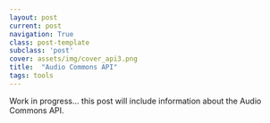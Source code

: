 ```yaml
---
layout: post
current: post
navigation: True
class: post-template
subclass: 'post'
cover: assets/img/cover_api3.png
title:  "Audio Commons API"
tags: tools
---
```


Work in progress... this post will include information about the Audio Commons API.
